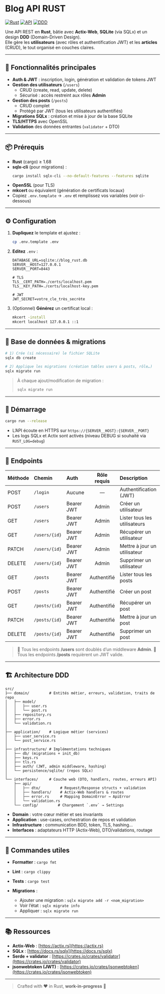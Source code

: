 # Blog API RUST

[![Rust](https://img.shields.io/badge/language-Rust-000000?logo=rust)](https://www.rust-lang.org/) [![API](https://img.shields.io/badge/API-REST-blue?logo=rest)](https://en.wikipedia.org/wiki/Representational_state_transfer) [![DDD](https://img.shields.io/badge/architecture-DDD-green)](https://en.wikipedia.org/wiki/Domain-driven_design)

Une API REST en **Rust**, bâtie avec **Actix-Web**, **SQLite** (via SQLx) et un design **DDD** (Domain-Driven Design).  
Elle gère les **utilisateurs** (avec rôles et authentification JWT) et les **articles** (CRUD), le tout organisé en couches claires.

---

## 🚀 Fonctionnalités principales

-   **Auth & JWT** : inscription, login, génération et validation de tokens JWT
-   **Gestion des utilisateurs** (`/users`)
    -   CRUD (create, read, update, delete)
    -   Sécurisé : accès restreint aux rôles **Admin**
-   **Gestion des posts** (`/posts`)
    -   CRUD complet
    -   Protégé par JWT (tous les utilisateurs authentifiés)
-   **Migrations SQLx** : création et mise à jour de la base SQLite
-   **TLS/HTTPS** avec OpenSSL
-   **Validation** des données entrantes (`validator` + DTO)

---

## 📦 Prérequis

-   **Rust** (cargo) ≥ 1.68
-   **sqlx-cli** (pour migrations) :
    ```bash
    cargo install sqlx-cli --no-default-features --features sqlite
    ```

*   **OpenSSL** (pour TLS)
*   **mkcert** ou équivalent (génération de certificats locaux)
*   Copiez `.env.template` → `.env` et remplissez vos variables (voir ci-dessous)

---

## ⚙️ Configuration

1. **Dupliquez** le template et ajustez :

    ```bash
    cp .env.template .env
    ```

2. **Editez** `.env` :

    ```dotenv
    DATABASE_URL=sqlite://blog_rust.db
    SERVER__HOST=127.0.0.1
    SERVER__PORT=8443

    # TLS
    TLS__CERT_PATH=./certs/localhost.pem
    TLS__KEY_PATH=./certs/localhost-key.pem

    # JWT
    JWT_SECRET=votre_cle_très_secrète
    ```

3. (Optionnel) **Générez** un certificat local :

    ```bash
    mkcert -install
    mkcert localhost 127.0.0.1 ::1
    ```

---

## 💾 Base de données & migrations

```bash
# 1) Crée (si nécessaire) le fichier SQLite
sqlx db create

# 2) Applique les migrations (création tables users & posts, rôle…)
sqlx migrate run
```

> À chaque ajout/modification de migration :
>
> ```bash
> sqlx migrate run
> ```

---

## 🏃 Démarrage

```bash
cargo run --release
```

-   L’API écoute en HTTPS sur `https://{SERVER__HOST}:{SERVER__PORT}`
-   Les logs SQLx et Actix sont activés (niveau DEBUG si souhaité via `RUST_LOG=debug`)

---

## 🔗 Endpoints

| Méthode | Chemin        | Auth       | Rôle requis | Description                  |
| :------ | :------------ | :--------- | :---------: | :--------------------------- |
| POST    | `/login`      | Aucune     |      —      | Authentification (JWT)       |
| POST    | `/users`      | Bearer JWT |    Admin    | Créer un utilisateur         |
| GET     | `/users`      | Bearer JWT |    Admin    | Lister tous les utilisateurs |
| GET     | `/users/{id}` | Bearer JWT |    Admin    | Récupérer un utilisateur     |
| PATCH   | `/users/{id}` | Bearer JWT |    Admin    | Mettre à jour un utilisateur |
| DELETE  | `/users/{id}` | Bearer JWT |    Admin    | Supprimer un utilisateur     |
| GET     | `/posts`      | Bearer JWT | Authentifié | Lister tous les posts        |
| POST    | `/posts`      | Bearer JWT | Authentifié | Créer un post                |
| GET     | `/posts/{id}` | Bearer JWT | Authentifié | Récupérer un post            |
| PATCH   | `/posts/{id}` | Bearer JWT | Authentifié | Mettre à jour un post        |
| DELETE  | `/posts/{id}` | Bearer JWT | Authentifié | Supprimer un post            |

> 📘 Tous les endpoints **/users** sont doublés d’un middleware **Admin**.
> 📘 Tous les endpoints **/posts** requièrent un JWT valide.

---

## 🏗️ Architecture DDD

```
src/
├── domain/         # Entités métier, erreurs, validation, traits de repo
│   ├── model/
│   │   ├── user.rs
│   │   └── post.rs
│   ├── repository.rs
│   ├── error.rs
│   └── validation.rs
│
├── application/    # Logique métier (services)
│   ├── user_service.rs
│   └── post_service.rs
│
├── infrastructure/ # Implémentations techniques
│   ├── db/ (migrations + init_db)
│   ├── keys.rs
│   ├── tls.rs
│   ├── auth/ (JWT, admin middleware, hashing)
│   └── persistence/sqlite/ (repos SQLx)
│
└── interfaces/     # Couche web (DTO, handlers, routes, erreurs API)
    ├── api/
    │   ├── dto/         # Request/Response structs + validation
    │   ├── handlers/    # Actix-Web handlers & routes
    │   ├── error.rs     # Mapping DomainError → ApiError
    │   └── validation.rs
    └── config/         # Chargement `.env` → Settings
```

-   **Domain** : votre cœur métier et ses invariants
-   **Application** : use-cases, orchestration de repos et validation
-   **Infrastructure** : communication BDD, token, TLS, hashing…
-   **Interfaces** : adaptateurs HTTP (Actix-Web), DTO/validations, routage

---

## 🔧 Commandes utiles

-   **Formatter** : `cargo fmt`
-   **Lint** : `cargo clippy`
-   **Tests** : `cargo test`
-   **Migrations** :

    -   Ajouter une migration : `sqlx migrate add -r <nom_migration>`
    -   Voir l’état : `sqlx migrate info`
    -   Appliquer : `sqlx migrate run`

---

## 📚 Ressources

-   **Actix-Web** : [https://actix.rs](https://actix.rs)
-   **SQLx** : [https://docs.rs/sqlx](https://docs.rs/sqlx)
-   **Serde + validator** : [https://crates.io/crates/validator](https://crates.io/crates/validator)
-   **jsonwebtoken (JWT)** : [https://crates.io/crates/jsonwebtoken](https://crates.io/crates/jsonwebtoken)

---

> Crafted with ❤️ in Rust, **work-in-progress** 🚧
